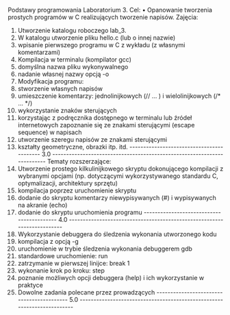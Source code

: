 Podstawy programowania
Laboratorium 3.
Cel:
• Opanowanie tworzenia prostych programów w C realizujących tworzenie napisów.
Zajęcia:
1. Utworzenie katalogu roboczego lab_3.
2. W katalogu utworzenie pliku hello.c (lub o innej nazwie)
1. wpisanie pierwszego programu w C z wykładu (z własnymi komentarzami)
3. Kompilacja w terminalu (kompilator gcc)
1. domyślna nazwa pliku wykonywalnego
2. nadanie własnej nazwy opcją -o
4. Modyfikacja programu:
1. stworzenie własnych napisów
2. umieszczenie komentarzy: jednolinijkowych (// ... ) i wielolinijkowych (/* ... */)
3. wykorzystanie znaków sterujących
1. korzystając z podręcznika dostępnego w terminalu lub źródeł internetowych
zapoznanie się ze znakami sterującymi (escape sequence) w napisach
2. utworzenie szeregu napisów ze znakami sterującymi
1. kształty geometryczne, obrazki itp. itd.
------------------------------------------ 3.0 ------------------------------------------------------------------------
Tematy rozszerzające:
1. Utworzenie prostego kilkulinijkowego skryptu dokonującego kompilacji z wybranymi opcjami
(np. dotyczącymi wykorzystywanego standardu C, optymalizacji, architektury sprzętu)
1. kompilacja poprzez uruchomienie skryptu
2. dodanie do skryptu komentarzy niewypisywanych (#) i wypisywanych na akranie (echo)
3. dodanie do skryptu uruchomienia programu
------------------------------------------ 4.0 ------------------------------------------------------------------------
2. Wykorzystanie debuggera do śledzenia wykonania utworzonego kodu
1. kompilacja z opcją -g
2. uruchomienie w trybie śledzenia wykonania debuggerem gdb
1. standardowe uruchomienie: run
2. zatrzymanie w pierwszej linijce: break 1
3. wykonanie krok po kroku: step
3. poznanie możliwych opcji debuggera (help) i ich wykorzystanie w praktyce
3. Dowolne zadania polecane przez prowadzących
------------------------------------------ 5.0 ------------------------------------------------------------------------
